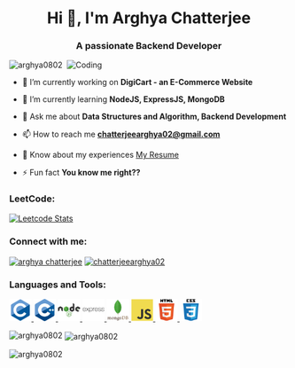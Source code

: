 <h1 align="center">Hi 👋, I'm Arghya Chatterjee</h1>
<h3 align="center">A passionate Backend Developer </h3>
<img align="right" alt="Coding" width="400" src= https://media.tenor.com/NOYF3f82b_gAAAAC/programmer.gif>
<p align="left"> <img src="https://komarev.com/ghpvc/?username=arghya0802&label=Profile%20views&color=0e75b6&style=flat" alt="arghya0802" /> </p>

- 🔭 I’m currently working on **DigiCart - an E-Commerce Website**

- 🌱 I’m currently learning **NodeJS, ExpressJS, MongoDB**

- 💬 Ask me about **Data Structures and Algorithm, Backend Development**

- 📫 How to reach me **chatterjeearghya02@gmail.com**

- 📄 Know about my experiences <a href = "https://drive.google.com/file/d/1lA-v8mbqbDQF3CiZh8pnMtKwe_u67EO4/view" target = "_blank"> My Resume</a>


- ⚡ Fun fact **You know me right??**
<h3 align="left">LeetCode:</h3>
  <a href="https://leetcode.com/Arghya_0802/">
  <img src="https://leetcard.jacoblin.cool/Arghya_0802?ext=contest&theme=light,unicorn" alt="Leetcode Stats">
  </a>
  
<h3 align="left">Connect with me:</h3>
<p align="left">
<a href="https://www.linkedin.com/in/arghya-chatterjee-profile/" target="blank"><img align="center" src="https://raw.githubusercontent.com/rahuldkjain/github-profile-readme-generator/master/src/images/icons/Social/linked-in-alt.svg" alt="arghya chatterjee" height="30" width="40" /></a>
<a href="https://www.leetcode.com/Arghya_0802" target="blank"><img align="center" src="https://raw.githubusercontent.com/rahuldkjain/github-profile-readme-generator/master/src/images/icons/Social/leet-code.svg" alt="chatterjeearghya02" height="30" width="40" /></a>
</p>

<h3 align="left">Languages and Tools:</h3>
<p>
  <!-- existing icons -->
  <a href="https://www.cprogramming.com/" target="_blank" rel="noreferrer">
    <img src="https://raw.githubusercontent.com/devicons/devicon/master/icons/c/c-original.svg" alt="c" width="40" height="40"/>
  </a>
  <a href="https://www.w3schools.com/cpp/" target="_blank" rel="noreferrer">
    <img src="https://raw.githubusercontent.com/devicons/devicon/master/icons/cplusplus/cplusplus-original.svg" alt="cplusplus" width="40" height="40"/>
  </a>
  <!-- Node.js Icon -->
  <a href="https://nodejs.org/" target="_blank" rel="noreferrer">
    <img src="https://raw.githubusercontent.com/devicons/devicon/master/icons/nodejs/nodejs-original-wordmark.svg" alt="nodejs" width="40" height="40"/>
  </a>

  <!-- Express.js Icon -->
  <a href="https://expressjs.com/" target="_blank" rel="noreferrer">
    <img src="https://raw.githubusercontent.com/devicons/devicon/master/icons/express/express-original-wordmark.svg" alt="expressjs" width="40" height="40"/>
  </a>

  <!-- MongoDB Icon -->
  <a href="https://www.mongodb.com/" target="_blank" rel="noreferrer">
    <img src="https://raw.githubusercontent.com/devicons/devicon/master/icons/mongodb/mongodb-original-wordmark.svg" alt="mongodb" width="40" height="40"/>
  </a>
  
  <!-- JavaScript Icon -->
  <a href="https://developer.mozilla.org/en-US/docs/Web/JavaScript" target="_blank" rel="noreferrer">
    <img src="https://raw.githubusercontent.com/devicons/devicon/master/icons/javascript/javascript-original.svg" alt="javascript" width="40" height="40"/>
<!--   </a>
  <a href="https://dart.dev" target="_blank" rel="noreferrer">
    <img src="https://www.vectorlogo.zone/logos/dartlang/dartlang-icon.svg" alt="dart" width="40" height="40"/>
  </a>
  <a href="https://flutter.dev" target="_blank" rel="noreferrer">
    <img src="https://www.vectorlogo.zone/logos/flutterio/flutterio-icon.svg" alt="flutter" width="40" height="40"/> -->
  
  </a>
   <a href="https://www.w3.org/html/" target="_blank" rel="noreferrer">
    <img src="https://raw.githubusercontent.com/devicons/devicon/master/icons/html5/html5-original-wordmark.svg" alt="html5" width="40" height="40"/>
  </a>
  
  <a href="https://www.w3schools.com/css/" target="_blank" rel="noreferrer">
    <img src="https://raw.githubusercontent.com/devicons/devicon/master/icons/css3/css3-original-wordmark.svg" alt="css3" width="40" height="40"/>
  </a> 
</p>


<p><img align="left" src="https://github-readme-stats.vercel.app/api/top-langs?username=arghya0802&show_icons=true&locale=en&layout=compact" alt="arghya0802" /></p>

<p>&nbsp;<img align="center" src="https://github-readme-stats.vercel.app/api?username=arghya0802&show_icons=true&locale=en" alt="arghya0802" /></p>

<p><img align="center" src="https://github-readme-streak-stats.herokuapp.com/?user=arghya0802&" alt="arghya0802" /></p>

